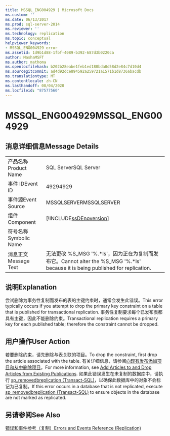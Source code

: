 ```yaml
---
title: MSSQL_ENG004929 | Microsoft Docs
ms.custom: ''
ms.date: 06/13/2017
ms.prod: sql-server-2014
ms.reviewer: ''
ms.technology: replication
ms.topic: conceptual
helpviewer_keywords:
- MSSQL_ENG004929 error
ms.assetid: 1d9b1d88-1fbf-4089-b392-687d3b0220ca
author: MashaMSFT
ms.author: mathoma
ms.openlocfilehash: b202b28eabe1feb1ed180bda0d58d2e84c7d10d4
ms.sourcegitcommit: ad4d92dce894592a259721a1571b1d8736abacdb
ms.translationtype: MT
ms.contentlocale: zh-CN
ms.lasthandoff: 08/04/2020
ms.locfileid: "87577560"
---
```

# <a name="mssql_eng004929"></a><span data-ttu-id="87d36-102">MSSQL_ENG004929</span><span class="sxs-lookup"><span data-stu-id="87d36-102">MSSQL_ENG004929</span></span>
    
## <a name="message-details"></a><span data-ttu-id="87d36-103">消息详细信息</span><span class="sxs-lookup"><span data-stu-id="87d36-103">Message Details</span></span>  
  
|||  
|-|-|  
|<span data-ttu-id="87d36-104">产品名称</span><span class="sxs-lookup"><span data-stu-id="87d36-104">Product Name</span></span>|<span data-ttu-id="87d36-105">SQL Server</span><span class="sxs-lookup"><span data-stu-id="87d36-105">SQL Server</span></span>|  
|<span data-ttu-id="87d36-106">事件 ID</span><span class="sxs-lookup"><span data-stu-id="87d36-106">Event ID</span></span>|<span data-ttu-id="87d36-107">4929</span><span class="sxs-lookup"><span data-stu-id="87d36-107">4929</span></span>|  
|<span data-ttu-id="87d36-108">事件源</span><span class="sxs-lookup"><span data-stu-id="87d36-108">Event Source</span></span>|<span data-ttu-id="87d36-109">MSSQLSERVER</span><span class="sxs-lookup"><span data-stu-id="87d36-109">MSSQLSERVER</span></span>|  
|<span data-ttu-id="87d36-110">组件</span><span class="sxs-lookup"><span data-stu-id="87d36-110">Component</span></span>|[!INCLUDE[ssDEnoversion](../../includes/ssdenoversion-md.md)]|  
|<span data-ttu-id="87d36-111">符号名称</span><span class="sxs-lookup"><span data-stu-id="87d36-111">Symbolic Name</span></span>||  
|<span data-ttu-id="87d36-112">消息正文</span><span class="sxs-lookup"><span data-stu-id="87d36-112">Message Text</span></span>|<span data-ttu-id="87d36-113">无法更改 %S_MSG '%.\*ls'，因为正在为复制而发布它。</span><span class="sxs-lookup"><span data-stu-id="87d36-113">Cannot alter the %S_MSG '%.\*ls' because it is being published for replication.</span></span>|  
  
## <a name="explanation"></a><span data-ttu-id="87d36-114">说明</span><span class="sxs-lookup"><span data-stu-id="87d36-114">Explanation</span></span>  
 <span data-ttu-id="87d36-115">尝试删除为事务性复制而发布的表的主键约束时，通常会发生此错误。</span><span class="sxs-lookup"><span data-stu-id="87d36-115">This error typically occurs if you attempt to drop the primary key constraint on a table that is published for transactional replication.</span></span> <span data-ttu-id="87d36-116">事务性复制要求每个已发布表都具有主键，因此不能删除约束。</span><span class="sxs-lookup"><span data-stu-id="87d36-116">Transactional replication requires a primary key for each published table; therefore the constraint cannot be dropped.</span></span>  
  
## <a name="user-action"></a><span data-ttu-id="87d36-117">用户操作</span><span class="sxs-lookup"><span data-stu-id="87d36-117">User Action</span></span>  
 <span data-ttu-id="87d36-118">若要删除约束，请先删除与表关联的项目。</span><span class="sxs-lookup"><span data-stu-id="87d36-118">To drop the constraint, first drop the article associated with the table.</span></span> <span data-ttu-id="87d36-119">有关详细信息，请参阅[向现有发布添加项目和从中删除项目](publish/add-articles-to-and-drop-articles-from-existing-publications.md)。</span><span class="sxs-lookup"><span data-stu-id="87d36-119">For more information, see [Add Articles to and Drop Articles from Existing Publications](publish/add-articles-to-and-drop-articles-from-existing-publications.md).</span></span> <span data-ttu-id="87d36-120">如果此错误发生在未复制的数据库中，请执行 [sp_removedbreplication (Transact-SQL)](/sql/relational-databases/system-stored-procedures/sp-removedbreplication-transact-sql)，以确保此数据库中的对象不会标记为已复制。</span><span class="sxs-lookup"><span data-stu-id="87d36-120">If this error occurs in a database that is not replicated, execute [sp_removedbreplication &#40;Transact-SQL&#41;](/sql/relational-databases/system-stored-procedures/sp-removedbreplication-transact-sql) to ensure objects in the database are not marked as replicated.</span></span>  
  
## <a name="see-also"></a><span data-ttu-id="87d36-121">另请参阅</span><span class="sxs-lookup"><span data-stu-id="87d36-121">See Also</span></span>  
 [<span data-ttu-id="87d36-122">错误和事件参考（复制）</span><span class="sxs-lookup"><span data-stu-id="87d36-122">Errors and Events Reference &#40;Replication&#41;</span></span>](errors-and-events-reference-replication.md)  
  
  
